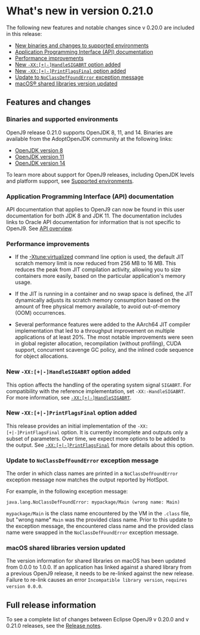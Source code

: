 <!--
* Copyright (c) 2017, 2021 IBM Corp. and others
*
* This program and the accompanying materials are made
* available under the terms of the Eclipse Public License 2.0
* which accompanies this distribution and is available at
* https://www.eclipse.org/legal/epl-2.0/ or the Apache
* License, Version 2.0 which accompanies this distribution and
* is available at https://www.apache.org/licenses/LICENSE-2.0.
*
* This Source Code may also be made available under the
* following Secondary Licenses when the conditions for such
* availability set forth in the Eclipse Public License, v. 2.0
* are satisfied: GNU General Public License, version 2 with
* the GNU Classpath Exception [1] and GNU General Public
* License, version 2 with the OpenJDK Assembly Exception [2].
*
* [1] https://www.gnu.org/software/classpath/license.html
* [2] http://openjdk.java.net/legal/assembly-exception.html
*
* SPDX-License-Identifier: EPL-2.0 OR Apache-2.0 OR GPL-2.0 WITH
* Classpath-exception-2.0 OR LicenseRef-GPL-2.0 WITH Assembly-exception
-->


# What's new in version 0.21.0

The following new features and notable changes since v 0.20.0 are included in this release:

- [New binaries and changes to supported environments](#binaries-and-supported-environments)
- [Application Programming Interface (API) documentation](#application-programming-interface-api-documentation)
- [Performance improvements](#performance-improvements)
- [New `-XX:[+|-]HandleSIGABRT` option added](#new-xx-handlesigabrt-option-added)
- [New `-XX:[+|-]PrintFlagsFinal` option added](#new-xx-printflagsfinal-option-added)
- [Update to `NoClassDefFoundError` exception message](#update-to-noclassdeffounderror-exception-message)
- [macOS&reg; shared libraries version updated](#macos-shared-libraries-version-updated)

## Features and changes

### Binaries and supported environments

OpenJ9 release 0.21.0 supports OpenJDK 8, 11, and 14. Binaries are available from the AdoptOpenJDK community at the following links:

- [OpenJDK version 8](https://adoptopenjdk.net/archive.html?variant=openjdk8&jvmVariant=openj9)
- [OpenJDK version 11](https://adoptopenjdk.net/archive.html?variant=openjdk11&jvmVariant=openj9)
- [OpenJDK version 14](https://adoptopenjdk.net/archive.html?variant=openjdk14&jvmVariant=openj9)

To learn more about support for OpenJ9 releases, including OpenJDK levels and platform support, see [Supported environments](openj9_support.md).


### Application Programming Interface (API) documentation

API documentation that applies to OpenJ9 can now be found in this user documentation for both JDK 8 and JDK 11. The documentation includes links to Oracle API documentation for information that is not specific to OpenJ9. See [API overview](api-overview.md).

### Performance improvements

- If the [-Xtune:virtualized](xtunevirtualized.md) command line option is used, the default JIT scratch memory limit is now reduced from 256 MB to 16 MB. This reduces the peak from JIT compilation activity, allowing you to size containers more easily, based on the particular application's memory usage.

- If the JIT is running in a container and no swap space is defined, the JIT dynamically adjusts its scratch memory consumption based on the amount of free physical memory available, to avoid out-of-memory (OOM) occurrences.

- Several performance features were added to the AArch64 JIT compiler implementation that led to a throughput improvement on multiple applications of at least 20%. The most notable improvements were seen in global register allocation, recompilation (without profiling), CUDA support, concurrent scavenge GC policy, and the inlined code sequence for object allocations.

### New `-XX:[+|-]HandleSIGABRT` option added

This option affects the handling of the operating system signal `SIGABRT`. For compatibility with the reference implementation, set `-XX:-HandleSIGABRT`. For more information, see [`-XX:[+|-]HandleSIGABRT`](xxhandlesigabrt.md). 

### New `-XX:[+|-]PrintFlagsFinal` option added

This release provides an initial implementation of the `-XX:[+|-]PrintFlagsFinal` option. It is currently incomplete and outputs only a subset of parameters. Over time, we expect more options to be added to the output. See [`-XX:[+|-]PrintFlagsFinal`](xxprintflagsfinal.md) for more details about this option.

### Update to `NoClassDefFoundError` exception message

The order in which class names are printed in a `NoClassDefFoundError` exception message now matches the output reported by HotSpot.

For example, in the following exception message:
```
java.lang.NoClassDefFoundError: mypackage/Main (wrong name: Main)
```
`mypackage/Main` is the class name encountered by the VM in the `.class` file, but "wrong name" `Main` was the provided class name. Prior to this update to the exception message, the encountered class name and the provided class name were swapped in the `NoClassDefFoundError` exception message.

### macOS shared libraries version updated

The version information for shared libraries on macOS has been updated from 0.0.0 to 1.0.0. If an application has linked against a shared library from a previous OpenJ9 release, it needs to be re-linked against the new release. Failure to re-link causes an error `Incompatible library version`, `requires version 0.0.0`.

## Full release information

To see a complete list of changes between Eclipse OpenJ9 v 0.20.0 and v 0.21.0 releases, see the [Release notes](https://github.com/eclipse-openj9/openj9/blob/master/doc/release-notes/0.21/0.21.md).

<!-- ==== END OF TOPIC ==== version0.21.md ==== -->
